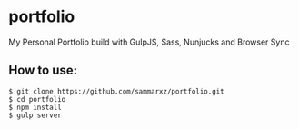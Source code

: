 # portfolio
My Personal Portfolio build with GulpJS, Sass, Nunjucks and Browser Sync


## How to use:

```
$ git clone https://github.com/sammarxz/portfolio.git
$ cd portfolio
$ npm install
$ gulp server
```
